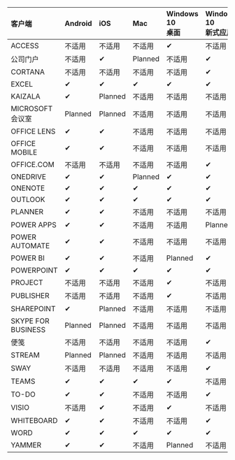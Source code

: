 <!-- This file is generated automatically. Changes made to this file will be overwritten.-->
|客户端|Android|iOS|Mac|Windows 10<br>桌面|Windows 10<br>新式应用|
|:-|:-|:-|:-|:-|:-|
|ACCESS|不适用|不适用|不适用|✔|不适用|
|公司门户|不适用|✔|Planned|不适用|✔|
|CORTANA|不适用|不适用|不适用|不适用|✔|
|EXCEL|✔|✔|✔|✔|✔|
|KAIZALA|✔|Planned|不适用|不适用|不适用|
|MICROSOFT 会议室|Planned|Planned|不适用|不适用|不适用|
|OFFICE LENS|✔|✔|不适用|不适用|不适用|
|OFFICE MOBILE|✔|✔|不适用|不适用|不适用|
|OFFICE.COM|不适用|不适用|不适用|不适用|✔|
|ONEDRIVE|✔|✔|Planned|✔|✔|
|ONENOTE|✔|✔|✔|✔|✔|
|OUTLOOK|✔|✔|✔|✔|✔|
|PLANNER|✔|✔|不适用|不适用|不适用|
|POWER APPS|✔|✔|不适用|不适用|Planned|
|POWER AUTOMATE|✔|✔|不适用|不适用|不适用|
|POWER BI|✔|✔|不适用|Planned|✔|
|POWERPOINT|✔|✔|✔|✔|✔|
|PROJECT|不适用|不适用|不适用|✔|不适用|
|PUBLISHER|不适用|不适用|不适用|✔|不适用|
|SHAREPOINT|✔|Planned|不适用|不适用|不适用|
|SKYPE FOR BUSINESS|Planned|Planned|不适用|不适用|不适用|
|便笺|不适用|不适用|不适用|不适用|✔|
|STREAM|Planned|Planned|不适用|不适用|不适用|
|SWAY|不适用|不适用|不适用|不适用|✔|
|TEAMS|✔|✔|✔|✔|不适用|
|TO-DO|✔|✔|不适用|不适用|✔|
|VISIO|不适用|✔|不适用|✔|不适用|
|WHITEBOARD|✔|✔|不适用|不适用|✔|
|WORD|✔|✔|✔|✔|✔|
|YAMMER|✔|✔|不适用|Planned|不适用|
